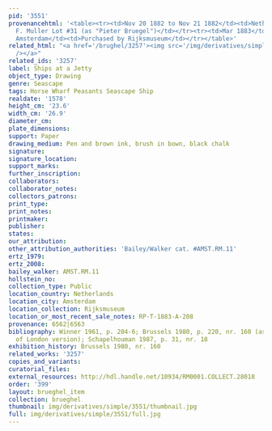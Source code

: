 ```yaml
---
pid: '3551'
provenancehtml: '<table><tr><td>Nov 20 1882 to Nov 21 1882</td><td>Netherlands Amsterdam</td><td>Sale
  F. Muller Lot #31 (as "Pieter Bruegel")</td></tr><tr><td>Mar 1883</td><td>Netherlands
  Amsterdam</td><td>Purchased by Rijksmuseum</td></tr></table>'
related_html: "<a href='/brughel/3257'><img src='/img/derivatives/simple/3257/thumbnail.jpg'
  /></a>"
related_ids: '3257'
label: Ships at a Jetty
object_type: Drawing
genre: Seascape
tags: Horse Wharf Peasants Seascape Ship
realdate: '1578'
height_cm: '23.6'
width_cm: '26.9'
diameter_cm:
plate_dimensions:
support: Paper
drawing_medium: Pen and brown ink, brush in bown, black chalk
signature:
signature_location:
support_marks:
further_inscription:
collaborators:
collaborator_notes:
collectors_patrons:
print_type:
print_notes:
printmaker:
publisher:
states:
our_attribution:
other_attribution_authorities: 'Bailey/Walker cat. #AMST.RM.11'
ertz_1979:
ertz_2008:
bailey_walker: AMST.RM.11
hollstein_no:
collection_type: Public
location_country: Netherlands
location_city: Amsterdam
location_collection: Rijksmuseum
location_or_most_recent_sale_notes: RP-T-1883-A-208
provenance: 6562|6563
bibliography: Winner 1961, p. 204-6; Brussels 1980, p. 220, nr. 160 (as studio copy
  of London version); Schapelhouman 1987, p. 31, nr. 18
exhibition_history: Brussels 1980, nr. 160
related_works: '3257'
copies_and_variants:
curatorial_files:
external_resources: http://hdl.handle.net/10934/RM0001.COLLECT.28018
order: '399'
layout: brueghel_item
collection: brueghel
thumbnail: img/derivatives/simple/3551/thumbnail.jpg
full: img/derivatives/simple/3551/full.jpg
---
```

